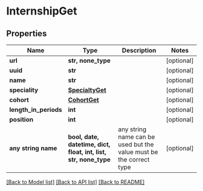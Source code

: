 # InternshipGet


## Properties
Name | Type | Description | Notes
------------ | ------------- | ------------- | -------------
**url** | **str, none_type** |  | [optional] 
**uuid** | **str** |  | [optional] 
**name** | **str** |  | [optional] 
**speciality** | [**SpecialtyGet**](SpecialtyGet.md) |  | [optional] 
**cohort** | [**CohortGet**](CohortGet.md) |  | [optional] 
**length_in_periods** | **int** |  | [optional] 
**position** | **int** |  | [optional] 
**any string name** | **bool, date, datetime, dict, float, int, list, str, none_type** | any string name can be used but the value must be the correct type | [optional]

[[Back to Model list]](../README.md#documentation-for-models) [[Back to API list]](../README.md#documentation-for-api-endpoints) [[Back to README]](../README.md)


